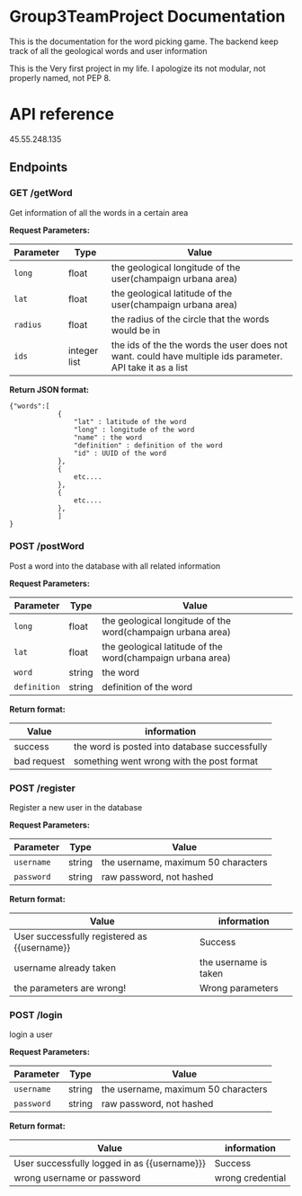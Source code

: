 # Group3TeamProject Documentation  

This is the documentation for the word picking game. The backend keep track of all the geological words and user information

This is the Very first project in my life. I apologize its not modular, not properly named, not PEP 8.

# API reference  

45.55.248.135

## Endpoints  

### GET /getWord

Get information of all the words in a certain area  

**Request Parameters:**  

Parameter| Type | Value
--- | --- | ---
`long`| float | the geological longitude of the user(champaign urbana area)
`lat`| float | the geological latitude of the user(champaign urbana area)
`radius`| float | the radius of the circle that the words would be in
`ids`| integer list | the ids of the the words the user does not want. could have multiple ids parameter. API take it as a list  

**Return JSON format:**  

    {"words":[  
                {  
                    "lat" : latitude of the word  
                    "long" : longitude of the word  
                    "name" : the word  
                    "definition" : definition of the word  
                    "id" : UUID of the word  
                },  
                {  
                    etc....  
                },
                {
                    etc....
                },
                ]
    }  

### POST /postWord  
Post a word into the database with all related information  

**Request Parameters:**  

Parameter| Type | Value
--- | --- | ---
`long`| float | the geological longitude of the word(champaign urbana area)
`lat`| float | the geological latitude of the word(champaign urbana area)
`word`| string | the word
`definition`| string | definition of the word  

**Return format:**  

Value | information
--- | ---
success | the word is posted into database successfully
bad request | something went wrong with the post format  



### POST /register  
Register a new user in the database

**Request Parameters:**  

Parameter| Type | Value
--- | --- | ---
`username`| string | the username, maximum 50 characters
`password`| string | raw password, not hashed  

**Return format:**  

Value | information
--- | ---
User successfully registered as {{username}} | Success 
username already taken | the username is taken
the parameters are wrong! | Wrong parameters  



### POST /login  
login a user

**Request Parameters:**  

Parameter| Type | Value
--- | --- | ---
`username`| string | the username, maximum 50 characters
`password`| string | raw password, not hashed  

**Return format:**  

Value | information
--- | ---
User successfully logged in as {{username}}} | Success 
wrong username or password | wrong credential
